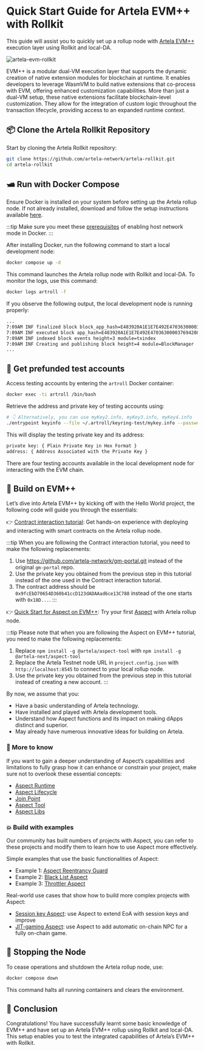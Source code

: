 # Quick Start Guide for Artela EVM++ with Rollkit

<script setup>
import constants from '../.vitepress/constants/constants.js'
</script>

This guide will assist you to quickly set up a rollup node with [Artela EVM++](https://docs.artela.network/main/Artela-Blockchain/EVM++) execution layer using Rollkit and local-DA.

![artela-evm-rollkit](/artela-evm-rollkit/artela-evm-rollkit.png)

EVM++ is a modular dual-VM execution layer that supports the dynamic creation of native extension modules for blockchain at runtime. It enables developers to leverage WasmVM to build native extensions that co-process with EVM, offering enhanced customization capabilities. More than just a dual-VM setup, these native extensions facilitate blockchain-level customization. They allow for the integration of custom logic throughout the transaction lifecycle, providing access to an expanded runtime context.

## 📦 Clone the Artela Rollkit Repository

Start by cloning the Artela Rollkit repository:

```bash
git clone https://github.com/artela-network/artela-rollkit.git
cd artela-rollkit
```

## 🛥️ Run with Docker Compose

Ensure Docker is installed on your system before setting up the Artela rollup node. If not already installed, download and follow the setup instructions available [here](https://www.docker.com/products/docker-desktop/).

:::tip
Make sure you meet these [prerequisites](https://docs.docker.com/engine/network/tutorials/host/#prerequisites) of enabling host network mode in Docker.
:::

After installing Docker, run the following command to start a local development node:

```bash
docker compose up -d
```

This command launches the Artela rollup node with Rollkit and local-DA. To monitor the logs, use this command:

```bash
docker logs artroll -f
```

If you observe the following output, the local development node is running properly:

```bash
...
7:09AM INF finalized block block_app_hash=E483920A1E1E7E492E47036300003769420813BB13BB3F25CFAFDB0DF19C144A height=3 module=BlockManager num_txs_res=0 num_val_updates=0
7:09AM INF executed block app_hash=E483920A1E1E7E492E47036300003769420813BB13BB3F25CFAFDB0DF19C144A height=3 module=BlockManager
7:09AM INF indexed block events height=3 module=txindex
7:09AM INF Creating and publishing block height=4 module=BlockManager
...
```

## 🔑 Get prefunded test accounts

Access testing accounts by entering the `artroll` Docker container:

```bash
docker exec -ti artroll /bin/bash
```

Retrieve the address and private key of testing accounts using:

```bash
# 👇 Alternatively, you can use myKey2.info, myKey3.info, myKey4.info
./entrypoint keyinfo --file ~/.artroll/keyring-test/mykey.info --passwd test
```

This will display the testing private key and its address:

```bash
private key: { Plain Private Key in Hex Format }
address: { Address Associated with the Private Key }
```

There are four testing accounts available in the local development node for interacting with the EVM chain.

## 🧪 Build on EVM++

Let’s dive into Artela EVM++ by kicking off with the Hello World project, the following code will guide you through the essentials:

👉 [Contract interaction tutorial](/tutorials/evm-contract-interaction): Get hands-on experience with deploying and interacting with smart contracts on the Artela rollup node.

:::tip
When you are following the Contract interaction tutorial, you need to make the following replacements:
1. Use https://github.com/artela-network/gm-portal.git instead of the original `gm-portal` repo.
2. Use the private key you obtained from the previous step in this tutorial instead of the one used in the Contract interaction tutorial.
3. The contract address should be `0x9fcEbD70654D360b41ccD123dADAAad6ce13C788` instead of the one starts with `0x18D...`.
:::

👉 [Quick Start for Aspect on EVM++](https://docs.artela.network/develop/get-started/dev-aspect): Try your first [Aspect](https://docs.artela.network/develop/core-concepts/aspect-programming) with Artela rollup node.

:::tip
Please note that when you are following the Aspect on EVM++ tutorial, you need to make the following replacements:
1. Replace `npm install -g @artela/aspect-tool` with `npm install -g @artela-next/aspect-tool` 
2. Replace the Artela Testnet node URL in `project.config.json` with `http://localhost:8545` to connect to your local rollup node.
3. Use the private key you obtained from the previous step in this tutorial instead of creating a new account.
:::

By now, we assume that you:

- Have a basic understanding of Artela technology.
- Have installed and played with Artela development tools.
- Understand how Aspect functions and its impact on making dApps distinct and superior.
- May already have numerous innovative ideas for building on Artela.

### 📖 More to know

If you want to gain a deeper understanding of Aspect’s capabilities and limitations to fully grasp how it can enhance or constrain your project, make sure not to overlook these essential concepts:

- [Aspect Runtime](https://docs.artela.network/develop/core-concepts/aspect-runtime)
- [Aspect Lifecycle](https://docs.artela.network/develop/core-concepts/lifecycle)
- [Join Point](https://docs.artela.network/develop/core-concepts/join-point)
- [Aspect Tool](https://docs.artela.network/develop/reference/aspect-tool/overview)
- [Aspect Libs](https://docs.artela.network/develop/reference/aspect-lib/overview)

### 💥 Build with examples

Our community has built numbers of projects with Aspect, you can refer to these projects and modify them to learn how to use Aspect more effectively.

Simple examples that use the basic functionalities of Aspect:

- Example 1: [Aspect Reentrancy Guard](https://github.com/artela-network/example/blob/rollkit/curve_reentrance/README.md)
- Example 2: [Black List Aspect](https://github.com/artela-network/blacklist-aspect/tree/rollkit)
- Example 3: [Throttler Aspect](https://github.com/artela-network/throttler-aspect/tree/rollkit)

Real-world use cases that show how to build more complex projects with Aspect:

- [Session key Aspect](https://github.com/artela-network/session-key-aspect/tree/rollkit): use Aspect to extend EoA with session keys and improve
- [JIT-gaming Aspect](https://github.com/artela-network/jit-gaming/tree/rollkit): use Aspect to add automatic on-chain NPC for a fully on-chain game.


## 🛑 Stopping the Node

To cease operations and shutdown the Artela rollup node, use:

```bash
docker compose down
```

This command halts all running containers and clears the environment.

## 🎉 Conclusion

Congratulations! You have successfully learnt some basic knowledge of EVM++ and have set up an Artela EVM++ rollup using Rollkit and local-DA. This setup enables you to test the integrated capabilities of Artela’s EVM++ with Rollkit.
